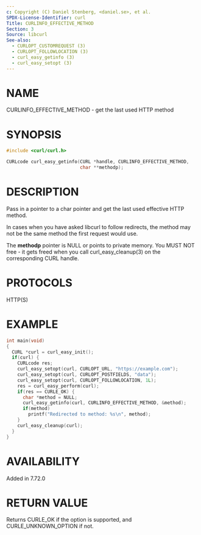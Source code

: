```yaml
---
c: Copyright (C) Daniel Stenberg, <daniel.se>, et al.
SPDX-License-Identifier: curl
Title: CURLINFO_EFFECTIVE_METHOD
Section: 3
Source: libcurl
See-also:
  - CURLOPT_CUSTOMREQUEST (3)
  - CURLOPT_FOLLOWLOCATION (3)
  - curl_easy_getinfo (3)
  - curl_easy_setopt (3)
---
```


# NAME

CURLINFO_EFFECTIVE_METHOD - get the last used HTTP method

# SYNOPSIS

~~~c
#include <curl/curl.h>

CURLcode curl_easy_getinfo(CURL *handle, CURLINFO_EFFECTIVE_METHOD,
                           char **methodp);
~~~

# DESCRIPTION

Pass in a pointer to a char pointer and get the last used effective HTTP
method.

In cases when you have asked libcurl to follow redirects, the method may not be
the same method the first request would use.

The **methodp** pointer is NULL or points to private memory. You MUST NOT
free - it gets freed when you call curl_easy_cleanup(3) on the
corresponding CURL handle.

# PROTOCOLS

HTTP(S)

# EXAMPLE

~~~c
int main(void)
{
  CURL *curl = curl_easy_init();
  if(curl) {
    CURLcode res;
    curl_easy_setopt(curl, CURLOPT_URL, "https://example.com");
    curl_easy_setopt(curl, CURLOPT_POSTFIELDS, "data");
    curl_easy_setopt(curl, CURLOPT_FOLLOWLOCATION, 1L);
    res = curl_easy_perform(curl);
    if(res == CURLE_OK) {
      char *method = NULL;
      curl_easy_getinfo(curl, CURLINFO_EFFECTIVE_METHOD, &method);
      if(method)
        printf("Redirected to method: %s\n", method);
    }
    curl_easy_cleanup(curl);
  }
}
~~~

# AVAILABILITY

Added in 7.72.0

# RETURN VALUE

Returns CURLE_OK if the option is supported, and CURLE_UNKNOWN_OPTION if not.
